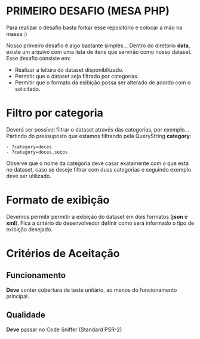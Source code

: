 # PRIMEIRO DESAFIO (MESA PHP)

Para realizar o desafio basta forkar esse repositório e colocar a mão na massa :)

Nosso primeiro desafio é algo bastante simples...
Dentro do diretório **data**, existe um arquivo com uma lista de itens que servirão como nosso dataset. 
Esse desafio consiste em:

  - Realizar a leitura do dataset disponibilizado.
  - Permitir que o dataset seja filtrado por categorias.
  - Permitir que o formato da exibição possa ser alterado de acordo com o solicitado.

# Filtro por categoria

Deverá ser possível filtrar o dataset através das categorias, por exemplo...
Partindo do pressuposto que estamos filtrando pela QueryString **category**:
    
    - ?category=doces
    - ?category=doces,sucos

Observe que o nome da categoria deve casar exatamente com o que está no dataset, caso se deseje filtrar com duas categorias o seguindo exemplo deve ser utilizado.

# Formato de exibição

Devemos permitir permitir a exibição do dataset em dois formatos (**json** e **xml**).
Fica a critério do desenvolvedor definir como será informado o tipo de exibição desejado.

# Critérios de Aceitação

## Funcionamento

**Deve** conter cobertura de teste unitário, ao menos do funcionamento principal.

## Qualidade

**Deve** passar no Code Sniffer (Standard PSR-2)

